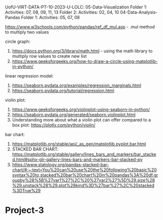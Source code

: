 UofU-VIRT-DATA-PT-10-2023-U-LOLC:
05-Data-Visualization
	Folder 1: Activities: 07, 08, 09, 11, 13
	Folder 2: Activities: 02, 04, 10
04-Data-Analysis-Pandas
	Folder 1: Activities: 05, 07, 08

https://www.w3schools.com/python/pandas/ref_df_mul.asp - .mul method to multiply two values

circle graph:
1. https://docs.python.org/3/library/math.html - using the math library to multiply row values to create new list
2. https://www.geeksforgeeks.org/how-to-draw-a-circle-using-matplotlib-in-python/

linear regression model: 
1. https://seaborn.pydata.org/examples/regression_marginals.html
2. https://seaborn.pydata.org/tutorial/regression.html

violin plot: 
1. https://www.geeksforgeeks.org/violinplot-using-seaborn-in-python/
2. https://seaborn.pydata.org/generated/seaborn.violinplot.html
3. Understanding more about what a violin plot can offer compared to a box plot: https://plotly.com/python/violin/

bar chart: 
1. https://matplotlib.org/stable/api/_as_gen/matplotlib.pyplot.bar.html
2. STACKED BAR CHART: https://matplotlib.org/stable/gallery/lines_bars_and_markers/bar_stacked.html#sphx-glr-gallery-lines-bars-and-markers-bar-stacked-py
3. https://www.statology.org/pandas-stacked-bar-chart/#:~:text=You%20can%20use%20the%20following%20basic%20syntax%20to,stacked%20bar%20chart%20in%20pandas%3A%20df.groupby%28%5B%27var1%27%2C%20%27var2%27%5D%29.size%28%29.unstack%28%29.plot%28kind%3D%27bar%27%2C%20stacked%3DTrue%29
# Project-3
